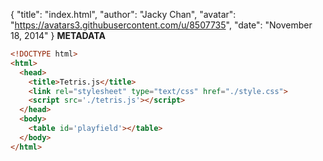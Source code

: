 {
  "title": "index.html",
  "author": "Jacky Chan",
  "avatar": "https://avatars3.githubusercontent.com/u/8507735",
  "date": "November 18, 2014"
}
****METADATA****
```html
<!DOCTYPE html>
<html>
  <head>
    <title>Tetris.js</title>
    <link rel="stylesheet" type="text/css" href="./style.css">
    <script src='./tetris.js'></script>
  </head>
  <body>    
    <table id='playfield'></table>
  </body>
</html>
```
